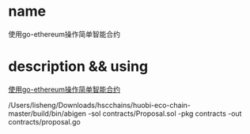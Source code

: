 # name
使用go-ethereum操作简单智能合约

# description && using
[使用go-ethereum操作简单智能合约](https://blog.csdn.net/qq624202120/article/details/106766735)


/Users/lisheng/Downloads/hscchains/huobi-eco-chain-master/build/bin/abigen -sol contracts/Proposal.sol -pkg contracts -out contracts/proposal.go
